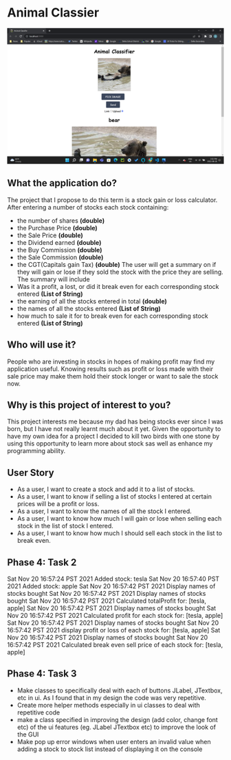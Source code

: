 # Animal Classier
![alt text](https://github.com/alexlee78980/animal-classification/blob/main/images_animal_classifier/Screenshot%20(17).png)
## What the application do?
The project that I propose to do this term is a stock gain or loss calculator. 
After entering a number of stocks each stock containing:
- the number of shares **(double)**
- the Purchase Price **(double)**
- the Sale Price **(double)**  
- the Dividend earned **(double)**
- the Buy Commission **(double)**
- the Sale Commission **(double)**
- the CGT(Capitals gain Tax) **(double)**
The user will get a summary on if they will gain or lose if they sold the stock with the price they are selling.
The summary will include
- Was it a profit, a lost, or did it break even for each corresponding stock entered **(List of String)**
- the earning of all the stocks entered in total **(double)**
- the names of all the stocks entered **(List of String)**
- how much to sale it for to break even for each corresponding stock entered **(List of String)**

## Who will use it?
People who are investing in stocks in hopes of making profit may find my application useful. Knowing results such as 
profit or loss made with their sale price may make them hold their stock longer or want to sale the stock now.

## Why is this project of interest to you?
This project interests me because my dad has being stocks ever since I was born, but I have not really learnt much 
about it yet. Given the opportunity to have my own idea for a project I decided to kill two birds with one stone by 
using this opportunity to learn more about stock sas well as enhance my programming ability.

## User Story
- As a user, I want to create a stock and add it to a list of stocks.
- As a user, I want to know if selling a list of stocks I entered at certain prices will be a profit or loss.
- As a user, I want to know the names of all the stock I entered.
- As a user, I want to know how much I will gain or lose when selling each stock in the list of stock I entered.
- As a user, I want to know how much I should sell each stock in the list to break even.

## Phase 4: Task 2
Sat Nov 20 16:57:24 PST 2021
Added stock: tesla
Sat Nov 20 16:57:40 PST 2021
Added stock: apple
Sat Nov 20 16:57:42 PST 2021
Display names of stocks bought
Sat Nov 20 16:57:42 PST 2021
Display names of stocks bought
Sat Nov 20 16:57:42 PST 2021
Calculated totalProfit for: [tesla, apple]
Sat Nov 20 16:57:42 PST 2021
Display names of stocks bought
Sat Nov 20 16:57:42 PST 2021
Calculated profit for each stock for: [tesla, apple]
Sat Nov 20 16:57:42 PST 2021
Display names of stocks bought
Sat Nov 20 16:57:42 PST 2021
display profit or loss of each stock for: [tesla, apple]
Sat Nov 20 16:57:42 PST 2021
Display names of stocks bought
Sat Nov 20 16:57:42 PST 2021
Calculated break even sell price of each stock for: [tesla, apple]

## Phase 4: Task 3
- Make classes to specifically deal with each of buttons JLabel, JTextbox, etc in ui. As I found that in my design
the code was very repetitive.
- Create more helper methods especially in ui classes to deal with repetitive code
- make a class specified in improving the design (add color, change font etc) of the ui features 
(eg. JLabel JTextbox etc) to improve the look of the GUI
- Make pop up error windows when user enters an invalid value when adding a stock to stock list instead of displaying 
it on the console 





